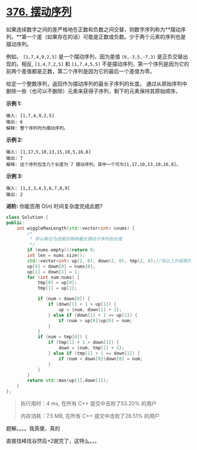 # [376. 摆动序列](https://leetcode-cn.com/problems/wiggle-subsequence/)

如果连续数字之间的差严格地在正数和负数之间交替，则数字序列称为**摆动序列。**第一个差（如果存在的话）可能是正数或负数。少于两个元素的序列也是摆动序列。

例如， `[1,7,4,9,2,5]` 是一个摆动序列，因为差值 `(6,-3,5,-7,3)` 是正负交替出现的。相反, `[1,4,7,2,5]` 和 `[1,7,4,5,5]` 不是摆动序列，第一个序列是因为它的前两个差值都是正数，第二个序列是因为它的最后一个差值为零。

给定一个整数序列，返回作为摆动序列的最长子序列的长度。 通过从原始序列中删除一些（也可以不删除）元素来获得子序列，剩下的元素保持其原始顺序。

**示例 1:**

```
输入: [1,7,4,9,2,5]
输出: 6 
解释: 整个序列均为摆动序列。
```

**示例 2:**

```
输入: [1,17,5,10,13,15,10,5,16,8]
输出: 7
解释: 这个序列包含几个长度为 7 摆动序列，其中一个可为[1,17,10,13,10,16,8]。
```

**示例 3:**

```
输入: [1,2,3,4,5,6,7,8,9]
输出: 2
```

**进阶:**
 你能否用 O(*n*) 时间复杂度完成此题?

```c++
class Solution {
public:
    int wiggleMaxLength(std::vector<int> &nums) {
        /*
         * 存以每位为结尾的两种最长摆动子序列的长度
         */
        if (nums.empty())return 0;
        int len = nums.size();
        std::vector<int> up(2, 0), down(2, 0), tmp(2, 0);//存以上升结尾的最长子序列中的最大结尾数,以下降结尾的最长子序列中的最小结尾数
        up[0] = down[0] = nums[0];
        up[1] = down[1] = 1;
        for (int num:nums) {
            tmp[0] = up[0];
            tmp[1] = up[1];

            if (num > down[0]) {
                if (down[1] + 1 > up[1]) {
                    up = {num, down[1] + 1};
                } else if (down[1] + 1 == up[1]) {
                    if (num > up[0])up[0] = num;
                }
            }
            if (num < tmp[0]) {
                if (tmp[1] + 1 > down[1]) {
                    down = {num, tmp[1] + 1};
                } else if (tmp[1] + 1 == down[1]) {
                    if (num < down[0])down[0] = num;
                }
            }
        }
        return std::max(up[1],down[1]);
    }
};
```

> 执行用时：4 ms, 在所有 C++ 提交中击败了53.20% 的用户
>
> 内存消耗：7.5 MB, 在所有 C++ 提交中击败了28.51% 的用户

题解。。。。我真傻，真的

直接找峰找谷然后+2就完了，这特么。。。


